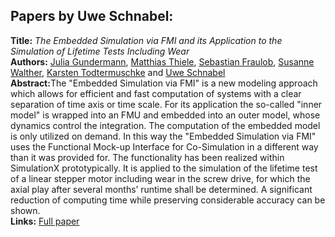 <h2>Papers by Uwe Schnabel:</h2>
<p>
<b>Title:</b> <i> The Embedded Simulation via FMI and its Application to the Simulation of Lifetime Tests Including Wear </i> <br />
<b>Authors:</b> <a href="../authors/author_97.html">Julia Gundermann</a>, <a href="../authors/author_270.html">Matthias Thiele</a>, <a href="../authors/author_74.html">Sebastian Fraulob</a>, <a href="../authors/author_291.html">Susanne Walther</a>, <a href="../authors/author_278.html">Karsten Todtermuschke</a> and <a href="../authors/author_241.html">Uwe Schnabel</a><br />
<b>Abstract:</b>The "Embedded Simulation via FMI" is a new modeling approach which allows for efficient and fast computation of systems with a clear separation of time axis or time
scale. For its application the so-called "inner model" is wrapped into an FMU and embedded into an outer model, whose dynamics control the integration. The computation
of the embedded model is only utilized on demand. In this way the "Embedded Simulation via FMI" uses the Functional Mock-up Interface for Co-Simulation in a different way than it was provided for. The functionality has been realized within SimulationX prototypically. It is applied to the simulation of the lifetime test of a linear stepper motor including wear in the screw drive, for which the axial play after several months’ runtime shall be determined. A significant reduction of computing time while preserving considerable accuracy can be shown.<br />
<b>Links:</b> <a href="../submissions/ecp17132541_GundermannThieleFraulobWaltherTodtermuschkeSchnabel.pdf">Full paper</a></p>